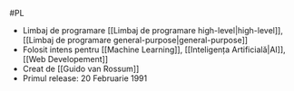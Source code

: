 #PL

- Limbaj de programare [[Limbaj de programare high-level|high-level]], [[Limbaj de programare general-purpose|general-purpose]]
- Folosit intens pentru [[Machine Learning]], [[Inteligența Artificială|AI]], [[Web Developement]]
- Creat de [[Guido van Rossum]]
- Primul release: 20 Februarie 1991